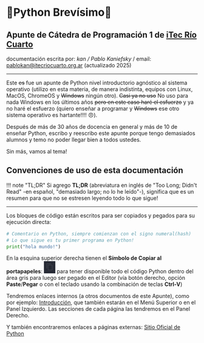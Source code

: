# 🐍**Python Brevísimo**🐍

## Apunte de Cátedra de **Programación 1** de [iTec Río Cuarto](https://www.itecriocuarto.org.ar/)

documentación escrita por: 
*kan / Pablo Kaniefsky*
/ email: pablokan@itecriocuarto.org.ar
(actualizado 2025)
___

Este ~~es~~ fue un apunte de Python nivel introductorio agnóstico al sistema operativo (utilizo en esta materia, de manera indistinta, equipos con Linux, MacOS, ChromeOS y ~~Windows~~ ningún otro).
~~Casi ya no uso~~ No uso para nada Windows en los últimos años ~~pero en este caso haré el esfuerzo~~ y ya no haré el esfuerzo (quiero enseñar a programar y ~~Windows~~ ese otro sistema operativo es hartante!!!! 😠).

Después de más de 30 años de docencia en general y más de 10 de enseñar Python, escribo y reescribo este apunte porque tengo demasiados alumnos y temo no poder llegar bien a todos ustedes.

Sin más, vamos al tema!

## Convenciones de uso de esta documentación
!!! note "TL;DR"
    Si agrego **TL;DR** (abreviatura en inglés de "Too Long; Didn't Read" -en español, "demasiado largo; no lo he leído"-), significa que es un resumen para que no se estresen leyendo todo lo que sigue!
___

Los bloques de código están escritos para ser copiados y pegados
para su ejecución directa:

```py
# Comentario en Python, siempre comienzan con el signo numeral(hash)
# Lo que sigue es tu primer programa en Python!
print("hola mundo!")
```

En la esquina superior derecha tienen el **Símbolo de Copiar al portapapeles**: ![](img/copy_symbol.png) para tener disponible todo el código Python dentro del área gris para luego ser pegado en el Editor (vía botón derecho, opción **Paste**/**Pegar** o con el teclado usando la combinación de teclas **Ctrl-V**)

Tendremos enlaces internos (a otros documentos de este Apunte), como por ejemplo: [Introducción](inicio/index.md), que también estarán en el Menú Superior o en el Panel Izquierdo. Las secciones de cada página las tendremos en el Panel Derecho.

Y también encontraremos enlaces a páginas externas: [Sitio Oficial de Python](https://www.python.org/)
